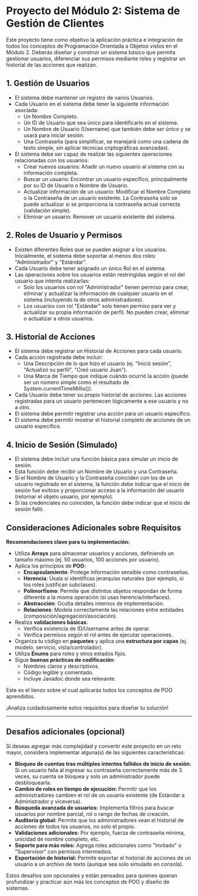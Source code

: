 # Proyecto del Módulo 2: Sistema de Gestión de Clientes

Este proyecto tiene como objetivo la aplicación práctica e integración de todos los conceptos de Programación Orientada a Objetos vistos en el Módulo 2. Deberás diseñar y construir un sistema básico que permita gestionar usuarios, diferenciar sus permisos mediante roles y registrar un historial de las acciones que realizan.

## 1. Gestión de Usuarios

- El sistema debe mantener un registro de varios Usuarios.
- Cada Usuario en el sistema debe tener la siguiente información asociada:
  - Un Nombre Completo.
  - Un ID de Usuario que sea único para identificarlo en el sistema.
  - Un Nombre de Usuario (Username) que también debe ser único y se usará para iniciar sesión.
  - Una Contraseña (para simplificar, se manejará como una cadena de texto simple, sin aplicar técnicas criptográficas avanzadas).
- El sistema debe ser capaz de realizar las siguientes operaciones relacionadas con los usuarios:
  - Crear nuevos usuarios: Añadir un nuevo usuario al sistema con su información completa.
  - Buscar un usuario: Encontrar un usuario específico, principalmente por su ID de Usuario o Nombre de Usuario.
  - Actualizar información de un usuario: Modificar el Nombre Completo o la Contraseña de un usuario existente. La Contraseña solo se puede actualizar si se proporciona la contraseña actual correcta (validación simple).
  - Eliminar un usuario: Remover un usuario existente del sistema.

## 2. Roles de Usuario y Permisos

- Existen diferentes Roles que se pueden asignar a los usuarios. Inicialmente, el sistema debe soportar al menos dos roles: "Administrador" y "Estándar".
- Cada Usuario debe tener asignado un único Rol en el sistema.
- Las operaciones sobre los usuarios están restringidas según el rol del usuario que intenta realizarlas:
  - Solo los usuarios con rol "Administrador" tienen permiso para crear, eliminar y actualizar la información de cualquier usuario en el sistema (incluyendo la de otros administradores).
  - Los usuarios con rol "Estándar" solo tienen permiso para ver y actualizar su propia información de perfil. No pueden crear, eliminar o actualizar a otros usuarios.

## 3. Historial de Acciones

- El sistema debe registrar un Historial de Acciones para cada usuario.
- Cada acción registrada debe incluir:
  - Una Descripción de lo que hizo el usuario (ej. "Inició sesión", "Actualizó su perfil", "Creó usuario Juan").
  - Una Marca de Tiempo que indique cuándo ocurrió la acción (puede ser un número simple como el resultado de System.currentTimeMillis()).
- Cada Usuario debe tener su propio historial de acciones.  Las acciones registradas para un usuario pertenecen lógicamente a ese usuario y no a otro.
- El sistema debe permitir registrar una acción para un usuario específico.
- El sistema debe permitir mostrar el historial completo de acciones de un usuario específico.

## 4. Inicio de Sesión (Simulado)

- El sistema debe incluir una función básica para simular un inicio de sesión.
- Esta función debe recibir un Nombre de Usuario y una Contraseña.
- Si el Nombre de Usuario y la Contraseña coinciden con los de un usuario registrado en el sistema, la función debe indicar que el inicio de sesión fue exitoso y proporcionar acceso a la información del usuario (retornar el objeto usuario, por ejemplo).
- Si las credenciales no coinciden, la función debe indicar que el inicio de sesión falló.

## Consideraciones Adicionales sobre Requisitos

**Recomendaciones clave para tu implementación:**

- Utiliza **Arrays** para almacenar usuarios y acciones, definiendo un tamaño máximo (ej. 50 usuarios, 100 acciones por usuario).
- Aplica los principios de **POO**:
  - **Encapsulamiento**: Protege información sensible como contraseñas.
  - **Herencia**: Úsala si identificas jerarquías naturales (por ejemplo, si los roles justifican subclases).
  - **Polimorfismo**: Permite que distintos objetos respondan de forma diferente a la misma operación (si usas herencia/interfaces).
  - **Abstracción**: Oculta detalles internos de implementación.
  - **Relaciones**: Modela correctamente las relaciones entre entidades (composición/agregación/asociación).
- Realiza **validaciones básicas**:
  - Verifica existencia de ID/Username antes de operar.
  - Verifica permisos según el rol antes de ejecutar operaciones.
- Organiza tu código en **paquetes** y aplica una **estructura por capas** (ej. modelo, servicio, vista/controlador).
- Utiliza **Enums** para roles y otros estados fijos.
- Sigue **buenas prácticas de codificación**:
  - Nombres claros y descriptivos.
  - Código legible y comentado.
  - Incluye Javadoc donde sea relevante.

Este es el lienzo sobre el cual aplicarás todos los conceptos de POO aprendidos.

¡Analiza cuidadosamente estos requisitos para diseñar tu solución!

---

## Desafíos adicionales (opcional)

Si deseas agregar más complejidad y convertir este proyecto en un reto mayor, considera implementar alguna(s) de las siguientes características:

- **Bloqueo de cuentas tras múltiples intentos fallidos de inicio de sesión:** Si un usuario falla al ingresar su contraseña correctamente más de 3 veces, su cuenta se bloquea y solo un administrador puede desbloquearla.
- **Cambio de roles en tiempo de ejecución:** Permitir que los administradores cambien el rol de un usuario existente (de Estándar a Administrador y viceversa).
- **Búsqueda avanzada de usuarios:** Implementa filtros para buscar usuarios por nombre parcial, rol o rango de fechas de creación.
- **Auditoría global:** Permite que los administradores vean el historial de acciones de todos los usuarios, no solo el propio.
- **Validaciones adicionales:** Por ejemplo, fuerza de contraseña mínima, unicidad de nombre completo, etc.
- **Soporte para más roles:** Agrega roles adicionales como "Invitado" o "Supervisor" con permisos intermedios.
- **Exportación de historial:** Permite exportar el historial de acciones de un usuario a un archivo de texto (aunque sea solo simulado en consola).

Estos desafíos son opcionales y están pensados para quienes quieran profundizar y practicar aún más los conceptos de POO y diseño de sistemas.